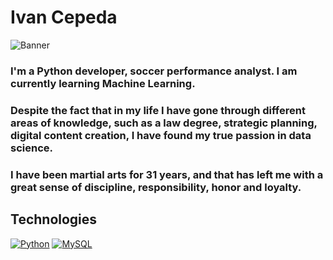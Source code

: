 <!--
**Ivan-Cepeda/Ivan-Cepeda** is a ✨ _special_ ✨ repository because its `README.md` (this file) appears on your GitHub profile. -->

# Ivan Cepeda
![Banner](https://media.licdn.com/dms/image/D4E16AQF6WNhNow7Gug/profile-displaybackgroundimage-shrink_350_1400/0/1673435674248?e=1678924800&v=beta&t=PSMEXLn-W9_ZcaRGLiNCbQ_BfBesSwURjrHpJ54p-X4)

### I'm a Python developer, soccer performance analyst. I am currently learning Machine Learning.

### Despite the fact that in my life I have gone through different areas of knowledge, such as a law degree, strategic planning, digital content creation, I have found my true passion in **data science**.

### I have been martial arts for 31 years, and that has left me with a great sense of discipline, responsibility, honor and loyalty.

## Technologies 
[![Python](https://img.shields.io/badge/Python-yellow?style=for-the-badge&logo=python&logoColor=white&labelColor=101010)]()
[![MySQL](https://img.shields.io/badge/MySQL-4479A1?style=for-the-badge&logo=mysql&logoColor=white&labelColor=101010)]()
